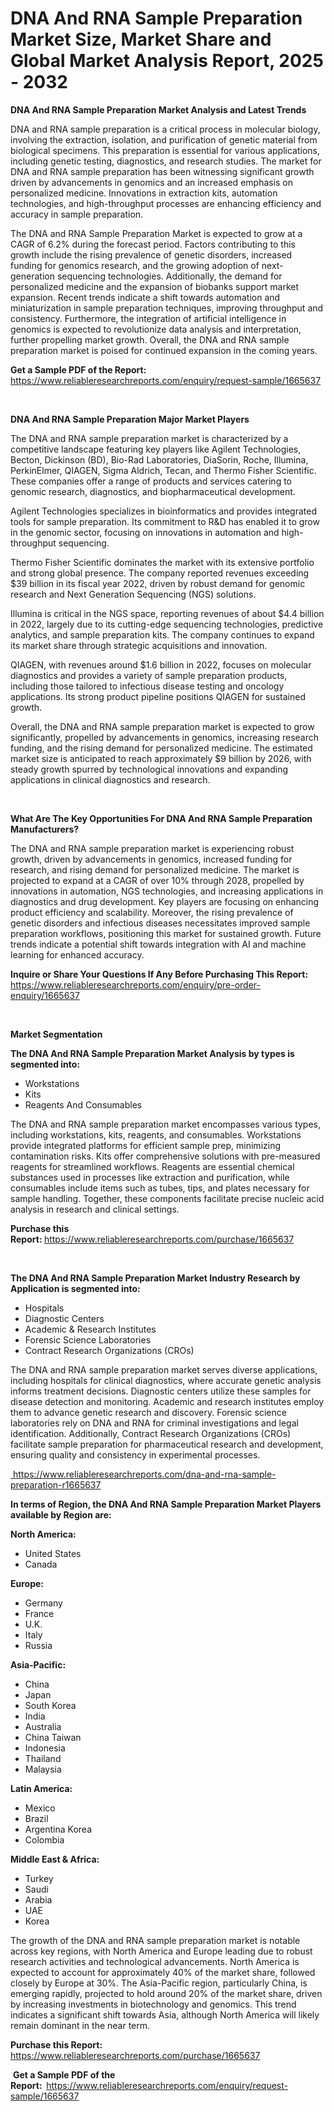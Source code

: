 <p><h1>DNA And RNA Sample Preparation Market Size, Market Share and Global Market Analysis Report, 2025 - 2032</h1></p><p><strong>DNA And RNA Sample Preparation Market Analysis and Latest Trends</strong></p>
<p><p>DNA and RNA sample preparation is a critical process in molecular biology, involving the extraction, isolation, and purification of genetic material from biological specimens. This preparation is essential for various applications, including genetic testing, diagnostics, and research studies. The market for DNA and RNA sample preparation has been witnessing significant growth driven by advancements in genomics and an increased emphasis on personalized medicine. Innovations in extraction kits, automation technologies, and high-throughput processes are enhancing efficiency and accuracy in sample preparation.</p><p>The DNA and RNA Sample Preparation Market is expected to grow at a CAGR of 6.2% during the forecast period. Factors contributing to this growth include the rising prevalence of genetic disorders, increased funding for genomics research, and the growing adoption of next-generation sequencing technologies. Additionally, the demand for personalized medicine and the expansion of biobanks support market expansion. Recent trends indicate a shift towards automation and miniaturization in sample preparation techniques, improving throughput and consistency. Furthermore, the integration of artificial intelligence in genomics is expected to revolutionize data analysis and interpretation, further propelling market growth. Overall, the DNA and RNA sample preparation market is poised for continued expansion in the coming years.</p></p>
<p><strong>Get a Sample PDF of the Report:&nbsp;</strong> <a href="https://www.reliableresearchreports.com/enquiry/request-sample/1665637?utm_campaign=2321&utm_medium=2&utm_source=Github&utm_content=ia&utm_term=12042025&utm_id=dna-and-rna-sample-preparation">https://www.reliableresearchreports.com/enquiry/request-sample/1665637</a></p>
<p>&nbsp;</p>
<p><strong>DNA And RNA Sample Preparation Major Market Players</strong></p>
<p><p>The DNA and RNA sample preparation market is characterized by a competitive landscape featuring key players like Agilent Technologies, Becton, Dickinson (BD), Bio-Rad Laboratories, DiaSorin, Roche, Illumina, PerkinElmer, QIAGEN, Sigma Aldrich, Tecan, and Thermo Fisher Scientific. These companies offer a range of products and services catering to genomic research, diagnostics, and biopharmaceutical development.</p><p>Agilent Technologies specializes in bioinformatics and provides integrated tools for sample preparation. Its commitment to R&D has enabled it to grow in the genomic sector, focusing on innovations in automation and high-throughput sequencing.</p><p>Thermo Fisher Scientific dominates the market with its extensive portfolio and strong global presence. The company reported revenues exceeding $39 billion in its fiscal year 2022, driven by robust demand for genomic research and Next Generation Sequencing (NGS) solutions.</p><p>Illumina is critical in the NGS space, reporting revenues of about $4.4 billion in 2022, largely due to its cutting-edge sequencing technologies, predictive analytics, and sample preparation kits. The company continues to expand its market share through strategic acquisitions and innovation.</p><p>QIAGEN, with revenues around $1.6 billion in 2022, focuses on molecular diagnostics and provides a variety of sample preparation products, including those tailored to infectious disease testing and oncology applications. Its strong product pipeline positions QIAGEN for sustained growth.</p><p>Overall, the DNA and RNA sample preparation market is expected to grow significantly, propelled by advancements in genomics, increasing research funding, and the rising demand for personalized medicine. The estimated market size is anticipated to reach approximately $9 billion by 2026, with steady growth spurred by technological innovations and expanding applications in clinical diagnostics and research.</p></p>
<p>&nbsp;</p>
<p><strong>What Are The Key Opportunities For DNA And RNA Sample Preparation Manufacturers?</strong></p>
<p><p>The DNA and RNA sample preparation market is experiencing robust growth, driven by advancements in genomics, increased funding for research, and rising demand for personalized medicine. The market is projected to expand at a CAGR of over 10% through 2028, propelled by innovations in automation, NGS technologies, and increasing applications in diagnostics and drug development. Key players are focusing on enhancing product efficiency and scalability. Moreover, the rising prevalence of genetic disorders and infectious diseases necessitates improved sample preparation workflows, positioning this market for sustained growth. Future trends indicate a potential shift towards integration with AI and machine learning for enhanced accuracy.</p></p>
<p><strong>Inquire or Share Your Questions If Any Before Purchasing This Report:</strong> <a href="https://www.reliableresearchreports.com/enquiry/pre-order-enquiry/1665637?utm_campaign=2321&utm_medium=2&utm_source=Github&utm_content=ia&utm_term=12042025&utm_id=dna-and-rna-sample-preparation">https://www.reliableresearchreports.com/enquiry/pre-order-enquiry/1665637</a></p>
<p>&nbsp;</p>
<p><strong>Market Segmentation</strong></p>
<p><strong>The DNA And RNA Sample Preparation Market Analysis by types is segmented into:</strong></p>
<p><ul><li>Workstations</li><li>Kits</li><li>Reagents And Consumables</li></ul></p>
<p><p>The DNA and RNA sample preparation market encompasses various types, including workstations, kits, reagents, and consumables. Workstations provide integrated platforms for efficient sample prep, minimizing contamination risks. Kits offer comprehensive solutions with pre-measured reagents for streamlined workflows. Reagents are essential chemical substances used in processes like extraction and purification, while consumables include items such as tubes, tips, and plates necessary for sample handling. Together, these components facilitate precise nucleic acid analysis in research and clinical settings.</p></p>
<p><strong>Purchase this Report:&nbsp;</strong><a href="https://www.reliableresearchreports.com/purchase/1665637?utm_campaign=2321&utm_medium=2&utm_source=Github&utm_content=ia&utm_term=12042025&utm_id=dna-and-rna-sample-preparation">https://www.reliableresearchreports.com/purchase/1665637</a></p>
<p>&nbsp;</p>
<p><strong>The DNA And RNA Sample Preparation Market Industry Research by Application is segmented into:</strong></p>
<p><ul><li>Hospitals</li><li>Diagnostic Centers</li><li>Academic & Research Institutes</li><li>Forensic Science Laboratories</li><li>Contract Research Organizations (CROs)</li></ul></p>
<p><p>The DNA and RNA sample preparation market serves diverse applications, including hospitals for clinical diagnostics, where accurate genetic analysis informs treatment decisions. Diagnostic centers utilize these samples for disease detection and monitoring. Academic and research institutes employ them to advance genetic research and discovery. Forensic science laboratories rely on DNA and RNA for criminal investigations and legal identification. Additionally, Contract Research Organizations (CROs) facilitate sample preparation for pharmaceutical research and development, ensuring quality and consistency in experimental processes.</p></p>
<p><a href="https://www.reliableresearchreports.com/dna-and-rna-sample-preparation-r1665637?utm_campaign=2321&utm_medium=2&utm_source=Github&utm_content=ia&utm_term=12042025&utm_id=dna-and-rna-sample-preparation">&nbsp;https://www.reliableresearchreports.com/dna-and-rna-sample-preparation-r1665637</a></p>
<p><strong>In terms of Region, the DNA And RNA Sample Preparation Market Players available by Region are:</strong></p>
<p>
    <p> <strong> North America: </strong>
        <ul>
            <li>United States</li>
            <li>Canada</li>
        </ul>
        </p> 
    <p> <strong> Europe: </strong>
        <ul>
            <li>Germany</li>
            <li>France</li>
            <li>U.K.</li>
            <li>Italy</li>
            <li>Russia</li>
        </ul>
        </p> 
    <p> <strong> Asia-Pacific: </strong>
        <ul>
            <li>China</li>
            <li>Japan</li>
            <li>South Korea</li>
            <li>India</li>
            <li>Australia</li>
            <li>China Taiwan</li>
            <li>Indonesia</li>
            <li>Thailand</li>
            <li>Malaysia</li>
        </ul>
        </p> 
    <p> <strong> Latin America: </strong>
        <ul>
            <li>Mexico</li>
            <li>Brazil</li>
            <li>Argentina Korea</li>
            <li>Colombia</li>
        </ul>
        </p> 
    <p> <strong> Middle East & Africa: </strong>
        <ul>
            <li>Turkey</li>
            <li>Saudi</li>
            <li>Arabia</li>
            <li>UAE</li>
            <li>Korea</li>
        </ul>
    </p>
    </p>
<p><p>The growth of the DNA and RNA sample preparation market is notable across key regions, with North America and Europe leading due to robust research activities and technological advancements. North America is expected to account for approximately 40% of the market share, followed closely by Europe at 30%. The Asia-Pacific region, particularly China, is emerging rapidly, projected to hold around 20% of the market share, driven by increasing investments in biotechnology and genomics. This trend indicates a significant shift towards Asia, although North America will likely remain dominant in the near term.</p></p>
<p><strong>Purchase this Report: </strong><a href="https://www.reliableresearchreports.com/purchase/1665637?utm_campaign=2321&utm_medium=2&utm_source=Github&utm_content=ia&utm_term=12042025&utm_id=dna-and-rna-sample-preparation">https://www.reliableresearchreports.com/purchase/1665637</a></p>
<p>&nbsp;<strong>Get a Sample PDF of the Report:&nbsp;&nbsp;</strong><a href="https://www.reliableresearchreports.com/enquiry/request-sample/1665637?utm_campaign=2321&utm_medium=2&utm_source=Github&utm_content=ia&utm_term=12042025&utm_id=dna-and-rna-sample-preparation">https://www.reliableresearchreports.com/enquiry/request-sample/1665637</a></p>
<p><strong></strong></p>
<p><p></p><p></p><p></p></p>